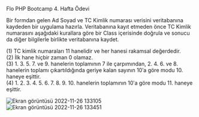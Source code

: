 Flo PHP Bootcamp 4. Hafta Ödevi 

Bir formdan gelen Ad Soyad ve TC Kimlik numarası verisini veritabanına kaydeden bir uygulama hazırla.
Veritabanına kayıt etmeden önce TC Kimlik numarasını aşağıdaki kurallara göre bir Class içerisinde 
doğrula ve sonucu da diğer bilgilerle birlikte veritabanına kaydet.

(1) TC kimlik numaraları 11 hanelidir ve her hanesi rakamsal değerdedir.<br>
(2) İlk hane hiçbir zaman 0 olamaz.<br>
(3) 1. 3. 5. 7. ve 9. hanelerin toplamının 7 ile çarpımından, 2. 4. 6. ve 8. hanelerin toplamı çıkartıldığında 
geriye kalan sayının 10ʹa göre modu 10. haneye eşittir.<br>
(4) 1. 2. 3. 4. 5. 6. 7. 8. 9. 10. hanelerin toplamının 10ʹa göre modu 11. haneye eşittir.<br>

![Ekran görüntüsü 2022-11-26 133105](https://user-images.githubusercontent.com/117185732/204084539-a5d4566a-367c-42ce-bdbc-93eecf59c4c2.png)
![Ekran görüntüsü 2022-11-26 133451](https://user-images.githubusercontent.com/117185732/204084538-a7dcc24d-d5aa-4ae6-ab8c-52de565fd6d2.png)

